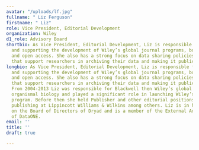 ```yaml
---
avatar: "/uploads/lf.jpg"
fullname: " Liz Ferguson"
firstname: " Liz"
role: Vice President, Editorial Development
organization: Wiley
d1_role: Advisory Board
shortbio: As Vice President, Editorial Development, Liz is responsible for growing
  and supporting the development of Wiley’s global journal programs, both subscription
  and open access. She also has a strong focus on data sharing policies and workflows
  that support researchers in archiving their data and making it publicly available.
longbio: As Vice President, Editorial Development, Liz is responsible for growing
  and supporting the development of Wiley’s global journal programs, both subscription
  and open access. She also has a strong focus on data sharing policies and workflows
  that support researchers in archiving their data and making it publicly available.
  From 2004-2013 Liz was responsible for Blackwell then Wiley’s global program in
  organismal biology and played a significant role in launching Wiley’s Open Access
  program. Before then she held Publisher and other editorial positions in medical
  publishing at Lippincott Williams & Wilkins among others. Liz is in her second term
  on the Board of Directors of Dryad and is a member of the External Advisory Board
  of DataONE.
email: ''
title: ''
draft: true

---
```

